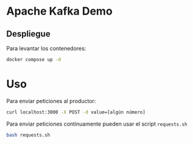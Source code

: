 # Apache Kafka Demo

## Despliegue

Para levantar los contenedores:

```sh
docker compose up -d
```

# Uso

Para enviar peticiones al productor:

```sh
curl localhost:3000 -X POST -d value=[algún número]
```

Para enviar peticiones continuamente pueden usar el script `requests.sh`

```sh
bash requests.sh
```

